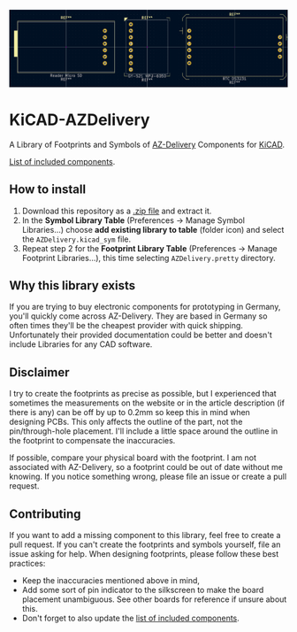 ![](./screenshot.png)

# KiCAD-AZDelivery
A Library of Footprints and Symbols of [AZ-Delivery](https://www.azde.ly/) Components for [KiCAD](https://www.kicad.org/).

[List of included components](./COMPONENTS.md).

## How to install
1. Download this repository as a [.zip file](https://github.com/nkappler/KiCAD-AZDelivery/archive/refs/heads/main.zip) and extract it.
2. In the **Symbol Library Table** (Preferences → Manage Symbol Libraries…) choose **add existing library to table** (folder icon) and select the `AZDelivery.kicad_sym` file.
3. Repeat step 2 for the **Footprint Library Table** (Preferences → Manage Footprint Libraries…), this time selecting `AZDelivery.pretty` directory.

## Why this library exists
If you are trying to buy electronic components for prototyping in Germany, you'll quickly come across AZ-Delivery.
They are based in Germany so often times they'll be the cheapest provider with quick shipping.
Unfortunately their provided documentation could be better and doesn't include Libraries for any CAD software.

## Disclaimer
I try to create the footprints as precise as possible, but I experienced that sometimes the measurements on the website or
in the article description (if there is any) can be off by up to 0.2mm so keep this in mind when designing PCBs.
This only affects the outline of the part, not the pin/through-hole placement. I'll include a little space around the outline in
the footprint to compensate the inaccuracies.

If possible, compare your physical board with the footprint. I am not associated with AZ-Delivery, so a footprint could be
out of date without me knowing. If you notice something wrong, please file an issue or create a pull request.

## Contributing
If you want to add a missing component to this library, feel free to create a pull request. If you can't create
the footprints and symbols yourself, file an issue asking for help.
When designing footprints, please follow these best practices:
- Keep the inaccuracies mentioned above in mind,
- Add some sort of pin indicator to the silkscreen to make the board placement unambiguous.
  See other boards for reference if unsure about this.
- Don't forget to also update the [list of included components](./COMPONENTS.md).
